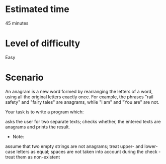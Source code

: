 # Estimated time
45 minutes

# Level of difficulty
Easy

# Scenario
An anagram is a new word formed by rearranging the letters of a word, using all the original letters exactly once. For example, the phrases "rail safety" and "fairy tales" are anagrams, while "I am" and "You are" are not.

Your task is to write a program which:

asks the user for two separate texts;
checks whether, the entered texts are anagrams and prints the result.
* Note:

assume that two empty strings are not anagrams;
treat upper- and lower-case letters as equal;
spaces are not taken into account during the check - treat them as non-existent
